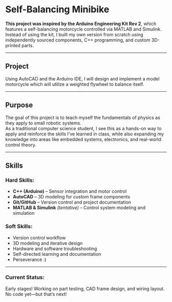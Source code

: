 # Self-Balancing Minibike

**This project was inspired by the Arduino Engineering Kit Rev 2**, which features a self-balancing motorcycle controlled via MATLAB and Simulink.  
Instead of using the kit, I built my own version from scratch using independently sourced components, C++ programming, and custom 3D-printed parts.

---

## Project

Using AutoCAD and the Arduino IDE, I will design and implement a model motorcycle which will utilize a weighted flywheel to balance itself.

---

## Purpose

The goal of this project is to teach myself the fundamentals of physics as they apply to small robotic systems.  
As a traditional computer science student, I see this as a hands-on way to apply and reinforce the skills I’ve learned in class, while also expanding my knowledge into areas like embedded systems, electronics, and real-world control theory.

---

## Skills

### Hard Skills:
- **C++ (Arduino)** – Sensor integration and motor control
- **AutoCAD** – 3D modeling for custom frame components
- **Git/GitHub** – Version control and project documentation
- **MATLAB & Simulink** *(tentative)* – Control system modeling and simulation


### Soft Skills:
- Version control workflow
- 3D modeling and iterative design
- Hardware and software troubleshooting
- Self-directed learning and documentation
- Perseverance :)

---

### Current Status:
Early stages! Working on part testing, CAD frame design, and wiring layout. No code yet—but that’s next!
